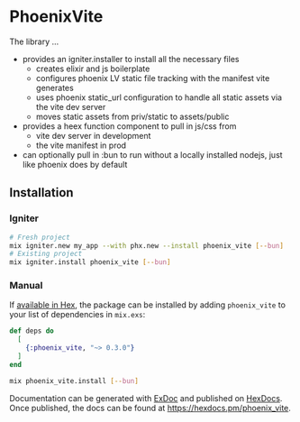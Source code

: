 # PhoenixVite

The library …

- provides an igniter.installer to install all the necessary files
  - creates elixir and js boilerplate
  - configures phoenix LV static file tracking with the manifest vite generates
  - uses phoenix static_url configuration to handle all static assets via the vite dev server
  - moves static assets from priv/static to assets/public
- provides a heex function component to pull in js/css from
  - vite dev server in development
  - the vite manifest in prod
- can optionally pull in :bun to run without a locally installed nodejs, just like phoenix does by default

## Installation

### Igniter

```sh
# Fresh project
mix igniter.new my_app --with phx.new --install phoenix_vite [--bun]
# Existing project
mix igniter.install phoenix_vite [--bun]
```

### Manual

If [available in Hex](https://hex.pm/docs/publish), the package can be installed
by adding `phoenix_vite` to your list of dependencies in `mix.exs`:

```elixir
def deps do
  [
    {:phoenix_vite, "~> 0.3.0"}
  ]
end
```

```sh
mix phoenix_vite.install [--bun]
```

Documentation can be generated with [ExDoc](https://github.com/elixir-lang/ex_doc)
and published on [HexDocs](https://hexdocs.pm). Once published, the docs can
be found at <https://hexdocs.pm/phoenix_vite>.

